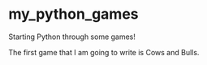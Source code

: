 # my_python_games
Starting Python through some games!

The first game that I am going to write is Cows and Bulls.
